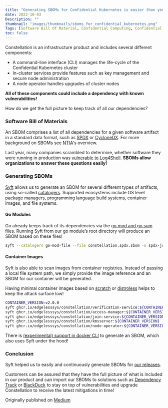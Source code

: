 ```yaml
---
title: "Generating SBOMs for Confidential Kubernetes is easier than you think!"
date: 2022-10-03
Description: ""
thumbnail: "images/thumbnails/sboms_for_confidential_kubernetes.png"
Tags: [Software Bill Of Material, Confidential Computing, Confidential Kubernetes, SBOM]
toc: false
---
```


Constellation is an infrastructure product and includes several different components:

- A command-line interface (CLI) manages the life-cycle of the Confidential Kubernetes cluster
- In-cluster services provide features such as key management and secure node administration
- A node operator handles upgrades of cluster nodes

**All of these components could include a dependency with known vulnerabilities!**

How do we get the full picture to keep track of all our dependencies?

### Software Bill of Materials

An SBOM comprises a list of all dependencies for a given software artifact in a standard data format, such as [SPDX](https://spdx.dev/) or [CycloneDX](https://cyclonedx.org/). For more background on SBOMs see [NTIA](https://www.ntia.gov/page/software-bill-materials)'s overview.

Last year, many companies scrambled to determine, whether software they were running in production was [vulnerable to Log4Shell](https://en.wikipedia.org/wiki/Log4Shell). **SBOMs allow organizations to answer these questions easily!**

### Generating SBOMs

[Syft](https://github.com/anchore/syft) allows us to generate an SBOM for several different types of artifacts, using so-called [catalogers](https://github.com/anchore/syft#supported-sources). Supported ecosystems include OS level package managers, programming language build systems, container images, and file systems.

#### Go Modules

Go already keeps track of its dependencies via the [go.mod and go.sum](https://go.dev/ref/mod#go-mod-file) files. Running Syft from our go module’s root directory will produce an SBOM based on these files!

```sh
syft --catalogers go-mod-file --file constellation.spdx.sbom -o spdx-json .
```

#### Container Images

Syft is also able to scan images from container registries. Instead of passing a local file system path, we simply provide the image reference and an SBOM for our container will be generated.

Having minimal container images based on [scratch](https://github.com/edgelesssys/constellation/blob/130c61ffcfcecd7ddfc3d38e8aa5996d833f0d5d/access_manager/Dockerfile#L29) or [distroless](https://github.com/edgelesssys/constellation/blob/130c61ffcfcecd7ddfc3d38e8aa5996d833f0d5d/operators/constellation-node-operator/Dockerfile#L23) helps to keep the attack surface low!

```sh
CONTAINER_VERSION=v2.0.0
syft ghcr.io/edgelesssys/constellation/verification-service:${CONTAINER_VERSION} --file verification-service.spdx.sbom -o spdx-json
syft ghcr.io/edgelesssys/constellation/access-manager:${CONTAINER_VERSION} --file access-manager.spdx.sbom -o spdx-json
syft ghcr.io/edgelesssys/constellation/join-service:${CONTAINER_VERSION} --file join-service.spdx.sbom -o spdx-json
syft ghcr.io/edgelesssys/constellation/kmsserver:${CONTAINER_VERSION} --file kmsserver.spdx.sbom -o spdx-json
syft ghcr.io/edgelesssys/constellation/node-operator:${CONTAINER_VERSION} --file node-operator.spdx.sbom -o spdx-json
```

There is [(experimental) support in docker CLI](https://docs.docker.com/scout/how-tos/view-create-sboms/) to generate an SBOM, which also uses Syft under the hood!

### Conclusion

Syft helped us to easily and continuously generate SBOMs for [our releases](https://github.com/edgelesssys/constellation/releases).

Customers can be assured that they have the full picture of what is included in our product and can import our SBOMs to solutions such as [Dependency Track](https://dependencytrack.org/) or [BlackDuck](https://www.blackduck.com/) to stay on top of vulnerabilities and upgrade Constellation to receive the latest mitigations in time!

Originally published on [Medium](https://medium.com/@datosh18/generating-sboms-for-confidential-kubernetes-is-easier-than-you-think-296bb5a55610)
